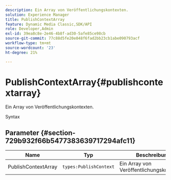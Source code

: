 ```yaml
---
description: Ein Array von Veröffentlichungskontexten.
solution: Experience Manager
title: PublishContextArray
feature: Dynamic Media Classic,SDK/API
role: Developer,Admin
exl-id: 39ea8c8e-2e46-4b8f-ad30-5afe85ce98cb
source-git-commit: 77c88d5fe20e048f6fad2bb23cb1abe090793acf
workflow-type: tm+mt
source-wordcount: '23'
ht-degree: 21%

---
```


# PublishContextArray{#publishcontextarray}

Ein Array von Veröffentlichungskontexten.

Syntax

## Parameter {#section-729b932f66b5477383639717294afc11}

| Name | Typ | Beschreibung |
|---|---|---|
| PublishContextArray | `types:PublishContext` | Ein Array von Veröffentlichungskontexten. |
